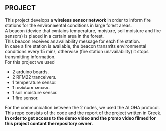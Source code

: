 ## PROJECT
This project develops a **wireless sensor network** in order to inform fire stations for the environmental conditions in large forest areas.<br />
A beacon (device that contains temperature, moisture, soil moisture and fire sensors) is placed in a certain area in the forest.<br />
This beacon receives an availability message for each fire station.<br />
In case a fire station is available, the beacon transmits environmental conditions every 15 mins, otherwise (fire station unavailability) it stops transmitting information.<br />
For this project we used:

- 2 arduino boards.
- 2 RFM22 tranceivers.
- 1 temperature sensor.
- 1 moisture sensor.
- 1 soil moisture sensor.
- 1 fire sensor.

For the communication between the 2 nodes, we used the ALOHA protocol.<br />
This repo consists of the code and the report of the project written in Greek. <br />
**In order to get access to the demo video and the promo video filmed for this project contant the repository owner.**

